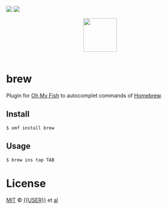 [![](http://img.shields.io/travis/{{USER}}/brew.svg?style=flat-square)](https://travis-ci.org/{{USER}}/brew) ![](https://img.shields.io/badge/license-MIT-007EC7.svg?style=flat-square)

<div align="center"> <a href="http://github.com/fish-shell/oh-my-fish"> <img width=90px  src="https://cloud.githubusercontent.com/assets/8317250/8510172/f006f0a4-230f-11e5-98b6-5c2e3c87088f.png"> </a></div><br>

brew
====

Plugin for [Oh My Fish](https://www.github.com/fish-shell/oh-my-fish) to autocomplet commands of [Homebrew](http://brew.sh).

Install
-------

```fish
$ omf install brew
```

Usage
-----

```fish
$ brew ins tap TAB
```

License
=======

[MIT](http://opensource.org/licenses/MIT) © [{{USER}}](http://github.com/{{USER}}) et [al](https://github.com/{{USER}}/pkg-brew/graphs/contributors)
